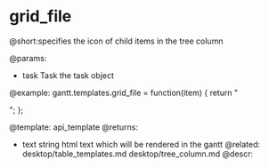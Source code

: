 grid_file
=============
@short:specifies the icon of child items in the tree column
	

@params:
- task	Task	the task object


@example:
gantt.templates.grid_file = function(item) {
	return "<div class='gantt_tree_icon gantt_file'></div>";
};

@template:	api_template
@returns:
- text		string		html text which will be rendered in the gantt
@related:
	desktop/table_templates.md
	desktop/tree_column.md
@descr:


